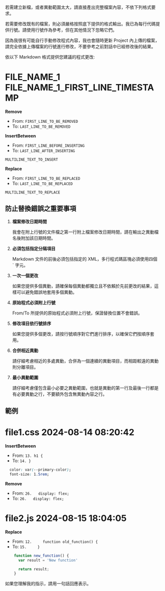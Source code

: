 若需建立新檔，或者異動範圍太大，請直接產出完整檔案內容，不依下列格式要求。

若需要修改既有的檔案，則必須嚴格按照底下提供的格式輸出。我已為每行代碼提供行號。請使用行號作為參考，但在其他情況下忽略它們。

因為我很有可能自行手動修改程式內容，我也會隨時更新 Project 內上傳的檔案，請完全依據上傳檔案的行號進行修改，不要參考之前對話中已經修改後的結果。

依以下 Markdown 格式提供您建議的程式更改:

<antArtifact identifier="markdown-diff" type="text/markdown" language="markdown" title="異動內容">

# FILE_NAME_1 FILE_NAME_1_FIRST_LINE_TIMESTAMP

**Remove**
* From: `FIRST_LINE_TO_BE_REMOVED`
* To: `LAST_LINE_TO_BE_REMOVED`

**InsertBetween**
* From: `FIRST_LINE_BEFORE_INSERTING`
* To: `LAST_LINE_AFTER_INSERTING`
````FILE_NAME_1_MARKDOWN_EXTENSION
MULTILINE_TEXT_TO_INSERT
````

**Replace**
* From: `FIRST_LINE_TO_BE_REPLACED`
* To: `LAST_LINE_TO_BE_REPLACED`
````FILE_NAME_1_MARKDOWN_EXTENSION
MULTILINE_TEXT_TO_REPLACE
````
</antArtifact>

## 防止替換錯誤之重要事項

1. **檔案修改日期時間**

   我會在附上行號的文件檔之第一行附上檔案修改日期時間，請在輸出之異動檔名後附加該日期時間。

2. **必須包括指定分隔項目**

   Markdown 文件的前後必須包括指定的 XML，多行程式碼區塊必須使用四個 ` 字元。

3. **一次一個更改**

   如果您提供多個異動，請確保每個異動都獨立且不依賴於先前更改的結果，這樣可以避免錯誤地套用多個異動。

4. **原始程式必須附上行號**

   From/To 所提供的原始程式必須附上行號，保證替換位置不會錯誤。

5. **修改項目依行號排序**

   如果您提供多個更改，請按行號順序對它們進行排序，以確保它們按順序套用。
6. **合併相近異動**

   請仔細考慮相近的多處異動，合併為一個連續的異動項目，而相距較遠的異動則分離項目。

7. **最小異動範圍**

   請仔細考慮僅包含最小必要之異動範圍，也就是異動的第一行及最後一行都是有必要異動之行，不要額外包含無異動內容之行。

## 範例

<antArtifact identifier="markdown-diff" type="text/markdown" language="markdown" title="異動內容">

# file1.css 2024-08-14 08:20:42

**InsertBetween**
* From: `13. h1 {`
* To: `14. }`
````css
  color: var(--primary-color);
  font-size: 1.5rem;
````

**Remove**
* From: `26.   display: flex;`
* To: `26.   display: flex;`

# file2.js 2024-08-15 18:04:05

**Replace**
* From: `12.     function old_function() {`
* To: `15.     }`
````js
    function new_function() {
      var result = 'New function'

      return result;
    }
````
</antArtifact>

如果您理解我的指示，請用一句話回應表示。
